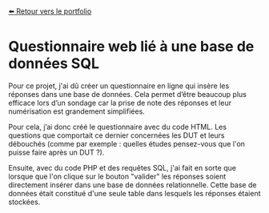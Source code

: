 [:arrow_left: Retour vers le portfolio](https://github.com/ThibaultLanthiez/Portfolio)

# Questionnaire web lié à une base de données SQL

Pour ce projet, j'ai dû créer un questionnaire en ligne qui insère les réponses dans une base de données. Cela permet d’être beaucoup plus efficace lors d’un sondage car la prise de note des réponses et leur numérisation est grandement simplifiées.

Pour cela, j’ai donc créé le questionnaire avec du code HTML. Les questions que comportait ce dernier concernées les DUT et leurs débouchés (comme par exemple : quelles études pensez-vous que l'on puisse faire après un DUT ?).

Ensuite, avec du code PHP et des requêtes SQL, j'ai fait en sorte que lorsque que l'on clique sur le bouton "valider" les réponses soient directement insérer dans une base de données relationnelle. Cette base de données était constitué d'une seule table dans lesquels les réponses étaient stockées.

